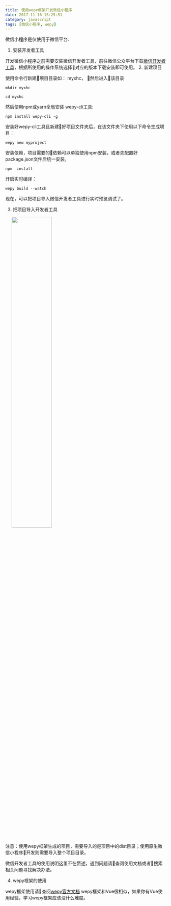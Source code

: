 ```yaml
---
title: 使用wepy框架开发微信小程序
date: 2017-11-16 15:25:51
category: javascript
tags: [微信小程序, wepy]
---
```


微信小程序是仅使用于微信平台.

1. 安装开发者工具
<!-- more -->
开发微信小程序之前需要安装微信开发者工具，前往微信公众平台下载[微信开发者工具](https://mp.weixin.qq.com/debug/wxadoc/dev/devtools/download.html?t=201828)，根据所使用的操作系统选择对应的版本下载安装即可使用。
2. 新建项目

使用命令行新建项目目录如： myxhc， 然后进入该目录
```
mkdir myxhc
```
```
cd myxhc
```
然后使用npm或yarn全局安装 wepy-cli工具:
```
npm install wepy-cli -g
```
安装好wepy-cli工具且新建好项目文件夹后，在该文件夹下使用以下命令生成项目：
```
wepy new myproject
```
安装依赖，项目需要的依赖可以单独使用npm安装，或者先配置好package.json文件后统一安装。
```
npm  install
```
开启实时编译：
```
wepy build --watch
```
现在，可以把项目导入微信开发者工具进行实时预览调试了。

3. 把项目导入开发者工具

<img src="http://wicdn.xiaohongchun.com/xhc-plat/1518780472339_mdFC4GFGhZ.png" style="width: 50%; margin-left: 20px;"/>

<!-- ![把项目导入到微信开发者工具](http://wicdn.xiaohongchun.com/xhc-plat/1518780472339_mdFC4GFGhZ.png) -->

注意：使用wepy框架生成的项目，需要导入的是项目中的dist目录；使用原生微信小程序开发则需要导入整个项目目录。

微信开发者工具的使用说明这里不在赘述，遇到问题请查阅使用文档或者搜索相关问题寻找解决办法。

4. wepy框架的使用

wepy框架使用请查阅[wepy官方文档](https://tencent.github.io/wepy/document.html#/)
wepy框架和Vue很相似，如果你有Vue使用经验，学习wepy框架应该没什么难度。




